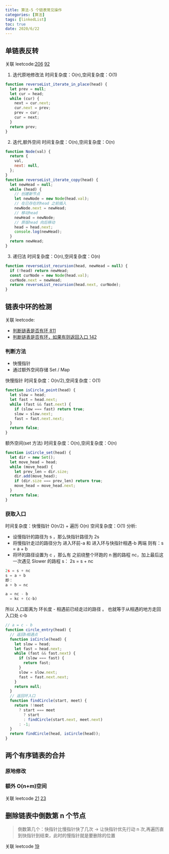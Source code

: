 ```yaml
---
title: 算法-5 个链表常见操作
categories: [算法]
tags: [linkedList]
toc: true
date: 2020/6/22
---
```


## 单链表反转

关联 leetcode:[206](https://leetcode-cn.com/problems/reverse-linked-list/) [92](https://leetcode-cn.com/problems/reverse-linked-list-ii/)

1. 迭代原地修改法
   时间复杂度：O(n),空间复杂度：O(1)

```js
function reverseList_iterate_in_place(head) {
  let prev = null;
  let cur = head;
  while (cur) {
    next = cur.next;
    cur.next = prev;
    prev = cur;
    cur = next;
  }
  return prev;
}
```

2. 迭代,额外空间
   时间复杂度：O(n),空间复杂度：O(n)

```js
function Node(val) {
  return {
    val,
    next: null,
  };
}
function reverseList_iterate_copy(head) {
  let newHead = null;
  while (head) {
    // 创建新节点
    let newNode = new Node(head.val);
    // 在已存在的head 之前插入
    newNode.next = newHead;
    // 移动head
    newHead = newNode;
    // 原版head 向后移动
    head = head.next;
    console.log(newHead);
  }
  return newHead;
}
```

3. 递归法
   时间复杂度：O(n),空间复杂度：O(n)

```js
function reverseList_recursion(head, newHead = null) {
  if (!head) return newHead;
  const curNode = new Node(head.val);
  curNode.next = newHead;
  return reverseList_recursion(head.next, curNode);
}
```

## 链表中环的检测

关联 leetcode:

- [判断链表是否有环 811](https://leetcode-cn.com/problems/linked-list-cycle/)
- [判断链表是否有环，如果有则返回入口 142](https://leetcode-cn.com/problems/linked-list-cycle-ii/)

### 判断方法

- 快慢指针
- 通过额外空间存储 Set / Map

快慢指针
时间复杂度：O(n/2),空间复杂度：O(1)

```js
function isCircle_point(head) {
  let slow = head;
  let fast = head.next;
  while (fast && fast.next) {
    if (slow === fast) return true;
    slow = slow.next;
    fast = fast.next.next;
  }
  return false;
}
```

额外空间(set 方法)
时间复杂度：O(n),空间复杂度：O(n)

```js
function isCircle_set(head) {
  let dir = new Set();
  let move_head = head;
  while (move_head) {
    let prev_len = dir.size;
    dir.add(move_head);
    if (dir.size === prev_len) return true;
    move_head = move_head.next;
  }
  return false;
}
```

### 获取入口

时间复杂度：快慢指针 O(n/2) + 遍历 O(n)
空间复杂度：O(1)
分析:

- 设慢指针的路径为 s ，那么快指针路径为 2s
- 将慢指针走过的路径分为 进入环前-a 和 进入环与快指针相遇-b 两端 则有：s = a + b
- 将环的路径设置为 c ，那么有 之前绕整个环跑的 n 圈的路程 nc，加上最后这一次遇见 Slower 的路程 s： 2s = s + nc

```js
2s = s + nc
s = a + b
即：
a + b = nc

a = nc - b
  = kc + (c-b)
```

所以 入口距离为 环长度 - 相遇前已经走过的路径 。 也就等于从相遇的地方走回入口处 c-b

```js
// a = c - b
function circle_entry(head) {
  // 返回h相遇点
  function isCircle(head) {
    let slow = head;
    let fast = head.next;
    while (fast && fast.next) {
      if (slow === fast) {
        return fast;
      }
      slow = slow.next;
      fast = fast.next.next;
    }
    return null;
  }
  // 返回环入口
  function findCircle(start, meet) {
    return !!meet
      ? start === meet
        ? start
        : findCircle(start.next, meet.next)
      : -1;
  }
  return findCircle(head, isCircle(head));
}
```

## 两个有序链表的合并

### 原地修改

### 额外 O(n+m)空间

关联 leetcode [21](https://leetcode-cn.com/problems/merge-two-sorted-lists/) [23](https://leetcode-cn.com/problems/merge-two-sorted-lists/)

## 删除链表中倒数第 n 个节点

> 倒数第几个：快指针比慢指针快了几次 -> 让快指针优先行动 n 次,再遍历直到快指针到结束，此时的慢指针就是要删除的位置

关联 leetcode [19](https://leetcode-cn.com/problems/remove-nth-node-from-end-of-list/)
